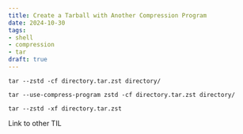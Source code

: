 ```yaml
---
title: Create a Tarball with Another Compression Program
date: 2024-10-30
tags:
- shell
- compression
- tar
draft: true
---
```


```shell
tar --zstd -cf directory.tar.zst directory/
```

```shell
tar --use-compress-program zstd -cf directory.tar.zst directory/
```

```shell
tar --zstd -xf directory.tar.zst
```


Link to other TIL
